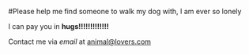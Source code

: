 
#Please help me find someone to walk my dog with, I am ever so lonely

I can pay you in **hugs!!!!!!!!!!!!!**

Contact me via *email* at animal@lovers.com